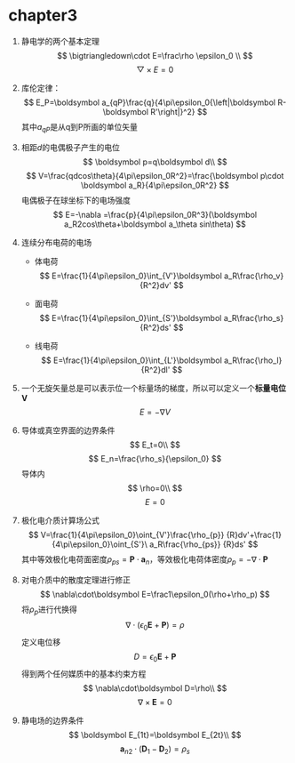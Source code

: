 # chapter3

1. 静电学的两个基本定理
$$
\bigtriangledown\cdot E=\frac\rho \epsilon_0 \\
$$
$$
\bigtriangledown\times E=0
$$
1. 库伦定律：
$$
  E_P=\boldsymbol a_{qP}\frac{q}{4\pi\epsilon_0{\left|\boldsymbol R-\boldsymbol R'\right|}^2}
$$
  其中$a_{qP}$是从q到P所画的单位矢量

1. 相距$d$的电偶极子产生的电位
	$$
	\boldsymbol p=q\boldsymbol d\\
	$$
	$$
	V=\frac{qdcos\theta}{4\pi\epsilon_0R^2}=\frac{\boldsymbol p\cdot \boldsymbol a_R}{4\pi\epsilon_0R^2}
	$$
	电偶极子在球坐标下的电场强度
$$
E=-\nabla =\frac{p}{4\pi\epsilon_0R^3}(\boldsymbol a_R2cos\theta+\boldsymbol a_\theta sin\theta)
$$

1. 连续分布电荷的电场

     - 体电荷
  	$$
  	E=\frac{1}{4\pi\epsilon_0}\int_{V'}\boldsymbol a_R\frac{\rho_v}  {R^2}dv'
  	$$
  	
  	
     - 面电荷
  	$$
  	E=\frac{1}{4\pi\epsilon_0}\int_{S'}\boldsymbol a_R\frac{\rho_s} {R^2}ds'
  	$$

     - 线电荷
  	$$
  	E=\frac{1}{4\pi\epsilon_0}\int_{L'}\boldsymbol a_R\frac{\rho_l} {R^2}dl'
  	$$

2. 一个无旋矢量总是可以表示位一个标量场的梯度，所以可以定义一个**标量电位V**
	$$
	E=-\nabla V
	$$

3. 导体或真空界面的边界条件
	$$
	E_t=0\\
	$$
	$$
	E_n=\frac{\rho_s}{\epsilon_0}
	$$
	导体内
	$$
	\rho=0\\
	$$
	$$
	E=0
	$$

4. 极化电介质计算场公式
	$$
	V=\frac{1}{4\pi\epsilon_0}\oint_{V'}\frac{\rho_{p}}  {R}dv'+\frac{1}{4\pi\epsilon_0}\oint_{S'}\ a_R\frac{\rho_{ps}} {R}ds'
	$$
	其中等效极化电荷面密度$\rho_{ps}=\boldsymbol P\cdot\boldsymbol a_n$，等效极化电荷体密度$\rho_p=-\nabla \cdot\boldsymbol P$

5. 对电介质中的散度定理进行修正
	$$
	\nabla\cdot\boldsymbol E=\frac1\epsilon_0(\rho+\rho_p)
	$$
	将$\rho_p$进行代换得
	$$
	\nabla\cdot(\epsilon_0\boldsymbol E+\boldsymbol P)=\rho
	$$
	定义电位移
	$$
	D=\epsilon_0\boldsymbol E+\boldsymbol P
	$$
	得到两个任何媒质中的基本约束方程
	$$
	\nabla\cdot\boldsymbol D=\rho\\
	$$
	$$
	\nabla\times\boldsymbol E=0
	$$

6. 静电场的边界条件
	$$
	\boldsymbol E_{1t}=\boldsymbol E_{2t}\\
	$$
	$$
	\boldsymbol a_{n2}\cdot(\boldsymbol D_1-\boldsymbol D_2)=\rho_s
	$$
	
